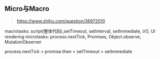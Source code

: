 ## Micro与Macro

> https://www.zhihu.com/question/36972010



macrotasks: script(整体代码),setTimeout, setInterval, setImmediate, I/O, UI rendering
microtasks: process.nextTick, Promises, Object.observe, MutationObserver


process.nextTick > promise.then > setTimeout > setImmediate
